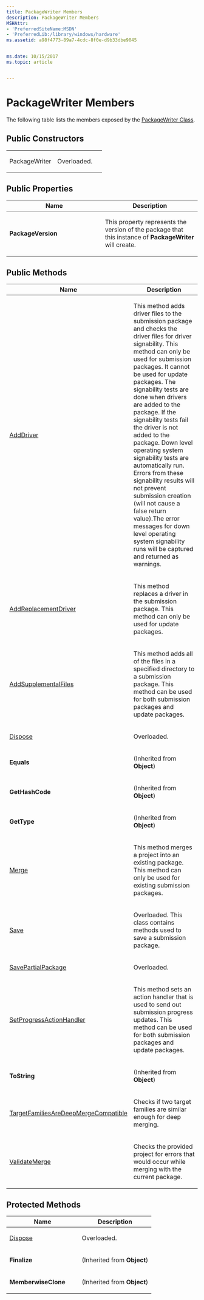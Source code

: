 ```yaml
---
title: PackageWriter Members
description: PackageWriter Members
MSHAttr:
- 'PreferredSiteName:MSDN'
- 'PreferredLib:/library/windows/hardware'
ms.assetid: a98f4773-89a7-4cdc-8f0e-d9b33dbe9045


ms.date: 10/15/2017
ms.topic: article


---
```


# PackageWriter Members


The following table lists the members exposed by the [PackageWriter Class](packagewriter-class.md).

## <span id="Public_Constructors"></span><span id="public_constructors"></span><span id="PUBLIC_CONSTRUCTORS"></span>Public Constructors


<table>
<colgroup>
<col width="50%" />
<col width="50%" />
</colgroup>
<tbody>
<tr class="odd">
<td><p>PackageWriter</p></td>
<td><p>Overloaded.</p></td>
</tr>
</tbody>
</table>

 

## <span id="Public_Properties"></span><span id="public_properties"></span><span id="PUBLIC_PROPERTIES"></span>Public Properties


<table>
<colgroup>
<col width="50%" />
<col width="50%" />
</colgroup>
<thead>
<tr class="header">
<th>Name</th>
<th>Description</th>
</tr>
</thead>
<tbody>
<tr class="odd">
<td><p><strong>PackageVersion</strong></p></td>
<td><p>This property represents the version of the package that this instance of <strong>PackageWriter</strong> will create.</p></td>
</tr>
</tbody>
</table>

 

## <span id="Public_Methods"></span><span id="public_methods"></span><span id="PUBLIC_METHODS"></span>Public Methods


<table>
<colgroup>
<col width="50%" />
<col width="50%" />
</colgroup>
<thead>
<tr class="header">
<th>Name</th>
<th>Description</th>
</tr>
</thead>
<tbody>
<tr class="odd">
<td><p><a href="packagewriteradddriver-method.md" data-raw-source="[AddDriver](packagewriteradddriver-method.md)">AddDriver</a></p></td>
<td><p>This method adds driver files to the submission package and checks the driver files for driver signability. This method can only be used for submission packages. It cannot be used for update packages. The signability tests are done when drivers are added to the package. If the signability tests fail the driver is not added to the package. Down level operating system signability tests are automatically run. Errors from these signability results will not prevent submission creation (will not cause a false return value).The error messages for down level operating system signability runs will be captured and returned as warnings.</p></td>
</tr>
<tr class="even">
<td><p><a href="packagewriteraddreplacementdriver-method.md" data-raw-source="[AddReplacementDriver](packagewriteraddreplacementdriver-method.md)">AddReplacementDriver</a></p></td>
<td><p>This method replaces a driver in the submission package. This method can only be used for update packages.</p></td>
</tr>
<tr class="odd">
<td><p><a href="packagewriteraddsupplementalfiles-method.md" data-raw-source="[AddSupplementalFiles](packagewriteraddsupplementalfiles-method.md)">AddSupplementalFiles</a></p></td>
<td><p>This method adds all of the files in a specified directory to a submission package. This method can be used for both submission packages and update packages.</p></td>
</tr>
<tr class="even">
<td><p><a href="packagewriterdispose-method.md" data-raw-source="[Dispose](packagewriterdispose-method.md)">Dispose</a></p></td>
<td><p>Overloaded.</p></td>
</tr>
<tr class="odd">
<td><p><strong>Equals</strong></p></td>
<td><p>(Inherited from <strong>Object</strong>)</p></td>
</tr>
<tr class="even">
<td><p><strong>GetHashCode</strong></p></td>
<td><p>(Inherited from <strong>Object</strong>)</p></td>
</tr>
<tr class="odd">
<td><p><strong>GetType</strong></p></td>
<td><p>(Inherited from <strong>Object</strong>)</p></td>
</tr>
<tr class="even">
<td><p><a href="packagewritermerge-method.md" data-raw-source="[Merge](packagewritermerge-method.md)">Merge</a></p></td>
<td><p>This method merges a project into an existing package. This method can only be used for existing submission packages.</p></td>
</tr>
<tr class="odd">
<td><p><a href="packagewritersave-method.md" data-raw-source="[Save](packagewritersave-method.md)">Save</a></p></td>
<td><p>Overloaded. This class contains methods used to save a submission package.</p></td>
</tr>
<tr class="even">
<td><p><a href="packagewriter-savepartialpackage-method.md" data-raw-source="[SavePartialPackage](packagewriter-savepartialpackage-method.md)">SavePartialPackage</a></p></td>
<td><p>Overloaded.</p></td>
</tr>
<tr class="odd">
<td><p><a href="packagewritersetprogressactionhandler-method.md" data-raw-source="[SetProgressActionHandler](packagewritersetprogressactionhandler-method.md)">SetProgressActionHandler</a></p></td>
<td><p>This method sets an action handler that is used to send out submission progress updates. This method can be used for both submission packages and update packages.</p></td>
</tr>
<tr class="even">
<td><p><strong>ToString</strong></p></td>
<td><p>(Inherited from <strong>Object</strong>)</p></td>
</tr>
<tr class="odd">
<td><p><a href="packagewriter-targetfamiliesaredeepmergecompatible-method.md" data-raw-source="[TargetFamiliesAreDeepMergeCompatible](packagewriter-targetfamiliesaredeepmergecompatible-method.md)">TargetFamiliesAreDeepMergeCompatible</a></p></td>
<td><p>Checks if two target families are similar enough for deep merging.</p></td>
</tr>
<tr class="even">
<td><p><a href="packagewritervalidatemerge-method.md" data-raw-source="[ValidateMerge](packagewritervalidatemerge-method.md)">ValidateMerge</a></p></td>
<td><p>Checks the provided project for errors that would occur while merging with the current package.</p></td>
</tr>
</tbody>
</table>

 

## <span id="Protected_Methods"></span><span id="protected_methods"></span><span id="PROTECTED_METHODS"></span>Protected Methods


<table>
<colgroup>
<col width="50%" />
<col width="50%" />
</colgroup>
<thead>
<tr class="header">
<th>Name</th>
<th>Description</th>
</tr>
</thead>
<tbody>
<tr class="odd">
<td><p><a href="packagewriterdispose-method.md" data-raw-source="[Dispose](packagewriterdispose-method.md)">Dispose</a></p></td>
<td><p>Overloaded.</p></td>
</tr>
<tr class="even">
<td><p><strong>Finalize</strong></p></td>
<td><p>(Inherited from <strong>Object</strong>)</p></td>
</tr>
<tr class="odd">
<td><p><strong>MemberwiseClone</strong></p></td>
<td><p>(Inherited from <strong>Object</strong>)</p></td>
</tr>
</tbody>
</table>

 

 

 






